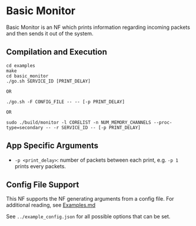 Basic Monitor
==
Basic Monitor is an NF which prints information regarding incoming packets and then sends it out of the system.

Compilation and Execution
--
```
cd examples
make
cd basic_monitor
./go.sh SERVICE_ID [PRINT_DELAY]

OR

./go.sh -F CONFIG_FILE -- -- [-p PRINT_DELAY]

OR

sudo ./build/monitor -l CORELIST -n NUM_MEMORY_CHANNELS --proc-type=secondary -- -r SERVICE_ID -- [-p PRINT_DELAY]
```

App Specific Arguments
--
  - `-p <print_delay>`: number of packets between each print, e.g. `-p 1` prints every packets.

Config File Support
--
This NF supports the NF generating arguments from a config file. For
additional reading, see [Examples.md](../../docs/Examples.md)

See `../example_config.json` for all possible options that can be set.

